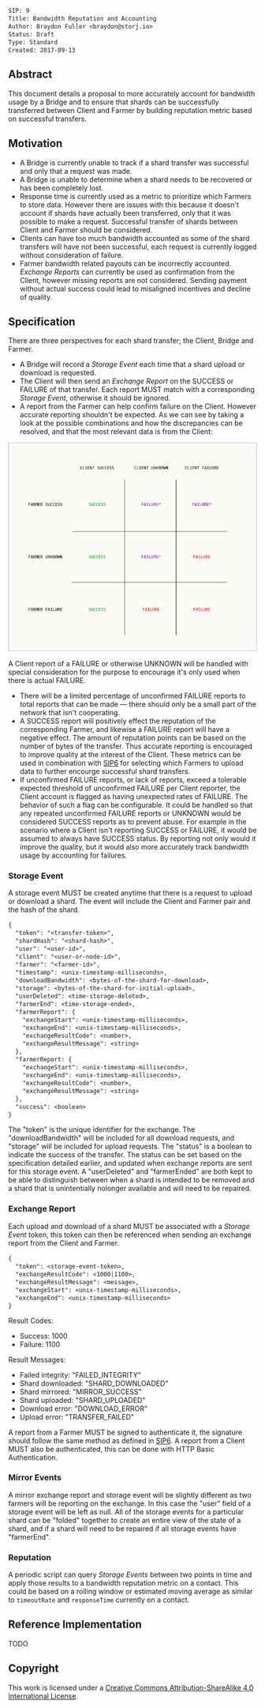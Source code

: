 ```
SIP: 9
Title: Bandwidth Reputation and Accounting
Author: Braydon Fuller <braydon@storj.io>
Status: Draft
Type: Standard
Created: 2017-09-13
```

Abstract
--------
This document details a proposal to more accurately account for bandwidth usage by a Bridge and to ensure that shards can be successfully transferred between Client and Farmer by building reputation metric based on successful transfers.

Motivation
----------
- A Bridge is currently unable to track if a shard transfer was successful and only that a request was made.
- A Bridge is unable to determine when a shard needs to be recovered or has been completely lost.
- Response time is currently used as a metric to prioritize which Farmers to store data. However there are issues with this because it doesn't account if shards have actually been transferred, only that it was possible to make a request. Successful transfer of shards between Client and Farmer should be considered.
- Clients can have too much bandwidth accounted as some of the shard transfers will have not been successful, each request is currently logged without consideration of failure.
- Farmer bandwidth related payouts can be incorrectly accounted. *Exchange Reports* can currently be used as confirmation from the Client, however missing reports are not considered. Sending payment without actual success could lead to misaligned incentives and decline of quality.

Specification
-------------

There are three perspectives for each shard transfer; the Client, Bridge and Farmer.
- A Bridge will record a *Storage Event* each time that a shard upload or download is requested.
- The Client will then send an *Exchange Report* on the SUCCESS or FAILURE of that transfer. Each report MUST match with a corresponding *Storage Event*, otherwise it should be ignored.
- A report from the Farmer can help confirm failure on the Client. However accurate reporting shouldn't be expected. As we can see by taking a look at the possible combinations and how the discrepancies can be resolved, and that the most relevant data is from the Client:

![Resolving discrepancies in perspectives](sip-0009/reports.png)

A Client report of a FAILURE or otherwise UNKNOWN will be handled with special consideration for the purpose to encourage it's only used when there is actual FAILURE.
- There will be a limited percentage of unconfirmed FAILURE reports to total reports that can be made — there should only be a small part of the network that isn't cooperating.
- A SUCCESS report will positively effect the reputation of the corresponding Farmer, and likewise a FAILURE report will have a negative effect. The amount of reputation points can be based on the number of bytes of the transfer. Thus accurate reporting is encouraged to improve quality at the interest of the Client. These metrics can be used in combination with [SIP6](sip-0006.md) for selecting which Farmers to upload data to further encourge successful shard transfers.
- If unconfirmed FAILURE reports, or lack of reports, exceed a tolerable expected threshold of unconfirmed FAILURE per Client reporter, the Client account is flagged as having unexpected rates of FAILURE. The behavior of such a flag can be configurable. It could be handled so that any repeated unconfirmed FAILURE reports or UNKNOWN would be considered SUCCESS reports as to prevent abuse. For example in the scenario where a Client isn't reporting SUCCESS or FAILURE, it would be assumed to always have SUCCESS status. By reporting not only would it improve the quality, but it would also more accurately track bandwidth usage by accounting for failures.

### Storage Event

A storage event MUST be created anytime that there is a request to upload or download a shard. The event will include the Client and Farmer pair and the hash of the shard.

```
{
  "token": "<transfer-token>",
  "shardHash": "<shard-hash>",
  "user": "<user-id>",
  "client": "<user-or-node-id>",
  "farmer": "<farmer-id>",
  "timestamp": <unix-timestamp-milliseconds>,
  "downloadBandwidth": <bytes-of-the-shard-for-download>,
  "storage": <bytes-of-the-shard-for-initial-upload>,
  "userDeleted": <time-storage-deleted>,
  "farmerEnd": <time-storage-ended>,
  "farmerReport": {
    "exchangeStart": <unix-timestamp-milliseconds>,
    "exchangeEnd": <unix-timestamp-milliseconds>,
    "exchangeResultCode": <number>,
    "exchangeResultMessage": <string>
  },
  "farmerReport: {
    "exchangeStart": <unix-timestamp-milliseconds>,
    "exchangeEnd": <unix-timestamp-milliseconds>,
    "exchangeResultCode": <number>,
    "exchangeResultMessage": <string>
  },
  "success": <boolean>
}
```

The "token" is the unique identifier for the exchange. The "downloadBandwidth" will be included for all download requests, and "storage" will be included for upload requests. The "status" is a boolean to indicate the success of the transfer. The status can be set based on the specification detailed earlier, and updated when exchange reports are sent for this storage event. A "userDeleted" and "farmerEnded" are both kept to be able to distinguish between when a shard is intended to be removed and a shard that is unintentially nolonger available and will need to be repaired.

### Exchange Report

Each upload and download of a shard MUST be associated with a *Storage Event* token, this token can then be referenced when sending an exchange report from the Client and Farmer.

```
{
  "token": <storage-event-token>,
  "exchangeResultCode": <1000|1100>,
  "exchangeResultMessage": <message>,
  "exchangeStart": <unix-timestamp-milliseconds>,
  "exchangeEnd": <unix-timestamp-milliseconds>
}
```

Result Codes:
- Success: 1000
- Failure: 1100

Result Messages:
- Failed integrity: "FAILED_INTEGRITY"
- Shard downloaded: "SHARD_DOWNLOADED"
- Shard mirrored: "MIRROR_SUCCESS"
- Shard uploaded: "SHARD_UPLOADED"
- Download error: "DOWNLOAD_ERROR"
- Upload error: "TRANSFER_FAILED"

A report from a Farmer MUST be signed to authenticate it, the signature should follow the same method as defined in [SIP6](https://github.com/Storj/sips/blob/master/sip-0006.md#farmer-contact-discovery). A report from a Client MUST also be authenticated, this can be done with HTTP Basic Authentication.

### Mirror Events

A mirror exchange report and storage event will be slightly different as two farmers will be reporting on the exchange. In this case the "user" field of a storage event will be left as null. All of the storage events for a particular shard can be "folded" together to create an entire view of the state of a shard, and if a shard will need to be repaired if all storage events have "farmerEnd".

### Reputation

A periodic script can query *Storage Events* between two points in time and apply those results to a bandwidth reputation metric on a contact. This could be based on a rolling window or estimated moving average as similar to `timeoutRate` and `responseTime` currently on a contact.

Reference Implementation
------------------------

TODO

Copyright
-------------

This work is licensed under a [Creative Commons Attribution-ShareAlike 4.0 International License](http://creativecommons.org/licenses/by-sa/4.0/).